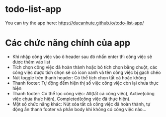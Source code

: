# todo-list-app
You can try the app here: https://ducanhute.github.io/todo-list-app/
# Các chức năng chính của app
- Khi nhập công việc vào ô header sau đó nhấn enter thì công việc sẽ được thêm vào list
- Tích chọn công việc đã hoàn thành hoặc bỏ tích chọn bằng chuột, các công việc được tích chọn sẽ có icon xanh và tên công việc bị gạch chéo
- Nút toggle trên thanh header: Có thể tích chọn tất cả hoặc không
- Thanh footer: Tự động đếm hiện thị số việc công việc còn lại chưa thực hiện
- Thanh footer: Có thể lọc công việc: All(tất cả công việc), Active(công việc chưa thực hiện), Completed(công việc đã thực hiện).
- Một số chức năng khác: Nút xóa tất cả công việc đã hoàn thành, tự động ẩn thanh footer và phần body khi không có công việc nào...
